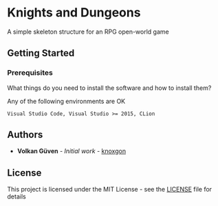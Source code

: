 # Knights and Dungeons

A simple skeleton structure for an RPG open-world game

## Getting Started


### Prerequisites

What things do you need to install the software and how to install them?

Any of the following environments are OK

```
Visual Studio Code, Visual Studio >= 2015, CLion
```

## Authors

* **Volkan Güven** - *Initial work* - [knoxgon](https://github.com/knoxgon)

## License

This project is licensed under the MIT License - see the [LICENSE](LICENSE) file for details
